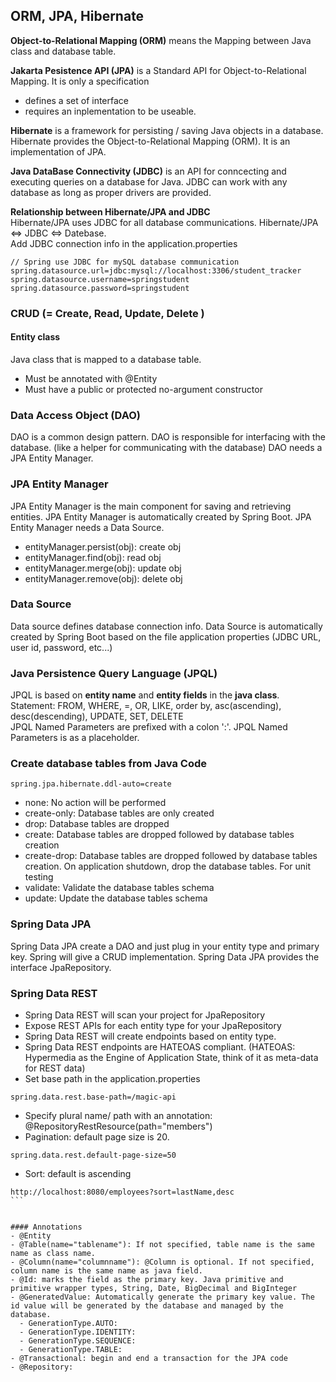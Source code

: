 ## ORM, JPA, Hibernate
**Object-to-Relational Mapping (ORM)** means the Mapping between Java class and database table.

**Jakarta Pesistence API (JPA)** is a Standard API for Object-to-Relational Mapping. It is only a specification
- defines a set of interface
- requires an inplementation to be useable.

**Hibernate** is a framework for persisting / saving Java objects in a database. Hibernate provides the Object-to-Relational Mapping (ORM). It is an implementation of JPA.

**Java DataBase Connectivity (JDBC)** is an API for conncecting and executing queries on a database for Java. JDBC can work with any database as long as proper drivers are provided. 

**Relationship between Hibernate/JPA and JDBC** <br>
Hibernate/JPA uses JDBC for all database communications. Hibernate/JPA <=> JDBC <=> Datebase. <br>
Add JDBC connection info in the application.properties
```
// Spring use JDBC for mySQL database communication
spring.datasource.url=jdbc:mysql://localhost:3306/student_tracker
spring.datasource.username=springstudent
spring.datasource.password=springstudent
```



### CRUD (= Create, Read, Update, Delete )

#### Entity class
Java class that is mapped to a database table.
- Must be annotated with @Entity
- Must have a public or protected no-argument constructor

### Data Access Object (DAO)
DAO is a common design pattern. DAO is responsible for interfacing with the database. (like a helper for communicating with the database) DAO needs a JPA Entity Manager.<br>

### JPA Entity Manager
JPA Entity Manager is the main component for saving and retrieving entities. JPA Entity Manager is automatically created by Spring Boot. JPA Entity Manager needs a Data Source.<br>
- entityManager.persist(obj): create obj
- entityManager.find(obj): read obj
- entityManager.merge(obj): update obj
- entityManager.remove(obj): delete obj

### Data Source
Data source defines database connection info. Data Source is automatically created by Spring Boot based on the file application properties (JDBC URL, user id, password, etc...)

### Java Persistence Query Language (JPQL) 
JPQL is based on **entity name** and **entity fields** in the **java class**. <br>
Statement: FROM, WHERE, =, OR, LIKE, order by, asc(ascending), desc(descending), UPDATE, SET, DELETE<br>
JPQL Named Parameters are prefixed with a colon ':'. JPQL Named Parameters is as a placeholder.<br>

### Create database tables from Java Code
```
spring.jpa.hibernate.ddl-auto=create
```
- none: No action will be performed
- create-only: Database tables are only created
- drop: Database tables are dropped
- create: Database tables are dropped followed by database tables creation
- create-drop: Database tables are dropped followed by database tables creation. On application shutdown, drop the database tables. For unit testing
- validate: Validate the database tables schema
- update: Update the database tables schema

### Spring Data JPA
Spring Data JPA create a DAO and just plug in your entity type and primary key. Spring will give a CRUD implementation. Spring Data JPA provides the interface JpaRepository.<br>

### Spring Data REST
- Spring Data REST will scan your project for JpaRepository
- Expose REST APIs for each entity type for your JpaRepository
- Spring Data REST will create endpoints based on entity type. 
- Spring Data REST endpoints are HATEOAS compliant. (HATEOAS: Hypermedia as the Engine of Application State, think of it as meta-data for REST data)
- Set base path in the application.properties
```
spring.data.rest.base-path=/magic-api
```
- Specify plural name/ path with an annotation: @RepositoryRestResource(path="members")
- Pagination: default page size is 20. 
```
spring.data.rest.default-page-size=50
```
- Sort: default is ascending
````
http://localhost:8080/employees?sort=lastName,desc
```


#### Annotations
- @Entity
- @Table(name="tablename"): If not specified, table name is the same name as class name.
- @Column(name="columnname"): @Column is optional. If not specified, column name is the same name as java field.
- @Id: marks the field as the primary key. Java primitive and primitive wrapper types, String, Date, BigDecimal and BigInteger
- @GeneratedValue: Automatically generate the primary key value. The id value will be generated by the database and managed by the database.
  - GenerationType.AUTO:
  - GenerationType.IDENTITY:
  - GenerationType.SEQUENCE:
  - GenerationType.TABLE:
- @Transactional: begin and end a transaction for the JPA code
- @Repository:


